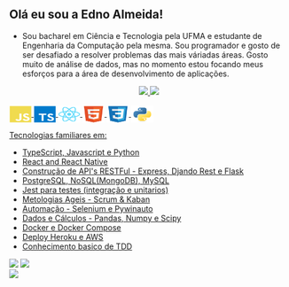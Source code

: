 ## Olá eu sou a Edno Almeida!
- Sou bacharel em Ciência e Tecnologia pela UFMA e estudante de Engenharia da Computação pela mesma. Sou programador e gosto de ser desafiado a resolver problemas das mais váriadas áreas. Gosto muito de análise de dados, mas no momento estou focando meus esforços para a área de desenvolvimento de aplicações.

<div align="center">
  <a href="https://github.com/edno2819">
  <img height="180em" src="https://github-readme-stats.vercel.app/api?username=edno2819&show_icons=true&theme=dracula&include_all_commits=true&count_private=true"/>
  <img height="180em" src="https://github-readme-stats.vercel.app/api/top-langs/?username=edno2819&layout=compact&langs_count=7&theme=dracula"/>
</div>
<div style="display: inline_block"><br>
  <img align="center" alt="Edno-Js" height="30" width="40" src="https://raw.githubusercontent.com/devicons/devicon/master/icons/javascript/javascript-plain.svg">
  <img align="center" alt="Edno-Ts" height="30" width="40" src="https://raw.githubusercontent.com/devicons/devicon/master/icons/typescript/typescript-plain.svg">
  <img align="center" alt="Edno-React" height="30" width="40" src="https://raw.githubusercontent.com/devicons/devicon/master/icons/react/react-original.svg">
  <img align="center" alt="Edno-HTML" height="30" width="40" src="https://raw.githubusercontent.com/devicons/devicon/master/icons/html5/html5-original.svg">
  <img align="center" alt="Edno-CSS" height="30" width="40" src="https://raw.githubusercontent.com/devicons/devicon/master/icons/css3/css3-original.svg">
  <img align="center" alt="Edno-Python" height="30" width="40" src="https://raw.githubusercontent.com/devicons/devicon/master/icons/python/python-original.svg">
</div>
  
Tecnologias familiares em:
- TypeScript, Javascript e Python
- React and React Native
- Construção de API's RESTFul - Express, Djando Rest e Flask
- PostgreSQL, NoSQL(MongoDB), MySQL
- Jest para testes (integração e unitarios)
- Metologias Ageis - Scrum & Kaban
- Automação - Selenium e Pywinauto
- Dados e Cálculos - Pandas, Numpy e Scipy
- Docker e Docker Compose
- Deploy Heroku e AWS
- Conhecimento basico de TDD

 
<div> 
  <a href = "mailto:edno2819@gmail.com"><img src="https://img.shields.io/badge/-Gmail-%23333?style=for-the-badge&logo=gmail&logoColor=white" target="_blank"></a>
  <a href="https://www.linkedin.com/in/edno-almeida/" target="_blank"><img src="https://img.shields.io/badge/-LinkedIn-%230077B5?style=for-the-badge&logo=linkedin&logoColor=white" target="_blank"></a>  
</div>
<a href="https://visitcount.itsvg.in">
  <img src="https://visitcount.itsvg.in/api?id=edno2819&label=Profile%20Views&color=1&icon=5&pretty=true" />
</a>
